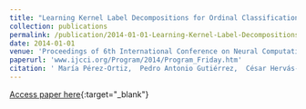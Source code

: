 ```yaml
---
title: "Learning Kernel Label Decompositions for Ordinal Classification Problems"
collection: publications
permalink: /publication/2014-01-01-Learning-Kernel-Label-Decompositions-for-Ordinal-Classification-Problems
date: 2014-01-01
venue: 'Proceedings of 6th International Conference on Neural Computation Theory and Applications (NCTA2014)'
paperurl: 'www.ijcci.org/Program/2014/Program_Friday.htm'
citation: ' María Pérez-Ortiz,  Pedro Antonio Gutiérrez,  César Hervás-Martínez, &quot;Learning Kernel Label Decompositions for Ordinal Classification Problems.&quot; Proceedings of 6th International Conference on Neural Computation Theory and Applications (NCTA2014), 2014, pp. 218-225.'
---
```

[Access paper here](http://www.ijcci.org/Program/2014/Program_Friday.htm){:target="_blank"}
